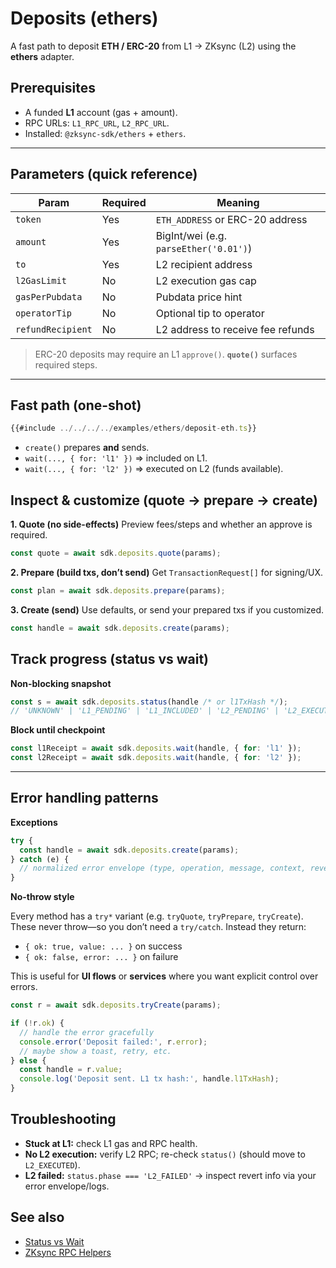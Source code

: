# Deposits (ethers)

A fast path to deposit **ETH / ERC-20** from L1 → ZKsync (L2) using the **ethers** adapter.

## Prerequisites

- A funded **L1** account (gas + amount).
- RPC URLs: `L1_RPC_URL`, `L2_RPC_URL`.
- Installed: `@zksync-sdk/ethers` + `ethers`.

---

## Parameters (quick reference)

| Param             | Required | Meaning                                |
| ----------------- | -------- | -------------------------------------- |
| `token`           | Yes      | `ETH_ADDRESS` or ERC-20 address        |
| `amount`          | Yes      | BigInt/wei (e.g. `parseEther('0.01')`) |
| `to`              | Yes      | L2 recipient address                   |
| `l2GasLimit`      | No       | L2 execution gas cap                   |
| `gasPerPubdata`   | No       | Pubdata price hint                     |
| `operatorTip`     | No       | Optional tip to operator               |
| `refundRecipient` | No       | L2 address to receive fee refunds      |

> ERC-20 deposits may require an L1 `approve()`. **`quote()`** surfaces required steps.

---

## Fast path (one-shot)

```ts
{{#include ../../../../examples/ethers/deposit-eth.ts}}
```

- `create()` prepares **and** sends.
- `wait(..., { for: 'l1' })` ⇒ included on L1.
- `wait(..., { for: 'l2' })` ⇒ executed on L2 (funds available).

## Inspect & customize (quote → prepare → create)

**1. Quote (no side-effects)**
Preview fees/steps and whether an approve is required.

```ts
const quote = await sdk.deposits.quote(params);
```

**2. Prepare (build txs, don’t send)**
Get `TransactionRequest[]` for signing/UX.

```ts
const plan = await sdk.deposits.prepare(params);
```

**3. Create (send)**
Use defaults, or send your prepared txs if you customized.

```ts
const handle = await sdk.deposits.create(params);
```

## Track progress (status vs wait)

**Non-blocking snapshot**

```ts
const s = await sdk.deposits.status(handle /* or l1TxHash */);
// 'UNKNOWN' | 'L1_PENDING' | 'L1_INCLUDED' | 'L2_PENDING' | 'L2_EXECUTED' | 'L2_FAILED'
```

**Block until checkpoint**

```ts
const l1Receipt = await sdk.deposits.wait(handle, { for: 'l1' });
const l2Receipt = await sdk.deposits.wait(handle, { for: 'l2' });
```

---

## Error handling patterns

**Exceptions**

```ts
try {
  const handle = await sdk.deposits.create(params);
} catch (e) {
  // normalized error envelope (type, operation, message, context, revert?)
}
```

**No-throw style**

Every method has a `try*` variant (e.g. `tryQuote`, `tryPrepare`, `tryCreate`).  
These never throw—so you don’t need a `try/catch`. Instead they return:

- `{ ok: true, value: ... }` on success
- `{ ok: false, error: ... }` on failure

This is useful for **UI flows** or **services** where you want explicit control over errors.

```ts
const r = await sdk.deposits.tryCreate(params);

if (!r.ok) {
  // handle the error gracefully
  console.error('Deposit failed:', r.error);
  // maybe show a toast, retry, etc.
} else {
  const handle = r.value;
  console.log('Deposit sent. L1 tx hash:', handle.l1TxHash);
}
```

## Troubleshooting

- **Stuck at L1:** check L1 gas and RPC health.
- **No L2 execution:** verify L2 RPC; re-check `status()` (should move to `L2_EXECUTED`).
- **L2 failed:** `status.phase === 'L2_FAILED'` → inspect revert info via your error envelope/logs.

## See also

- [Status vs Wait](../../concepts/status-vs-wait.md)
- [ZKsync RPC Helpers](../../zks/methods.md)
